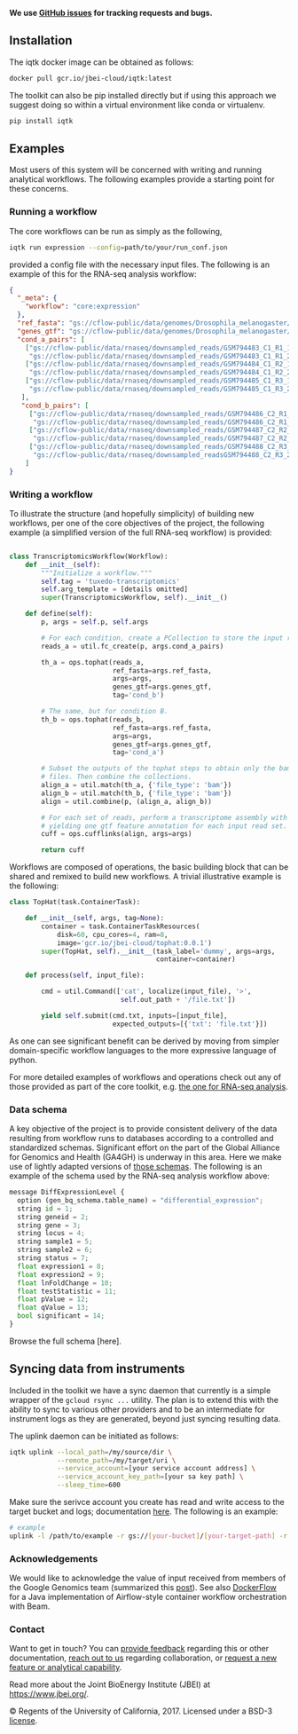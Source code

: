 **We use [GitHub issues](https://github.com/iqtk/iqtk/issues) for
tracking requests and bugs.**

## Installation

The iqtk docker image can be obtained as follows:

```bash
docker pull gcr.io/jbei-cloud/iqtk:latest
```

The toolkit can also be pip installed directly but if using this approach we suggest doing so within a virtual environment like conda or virtualenv.

```bash
pip install iqtk
```

## Examples

Most users of this system will be concerned with writing and running analytical workflows. The following examples provide a starting point for these concerns.

### Running a workflow

The core workflows can be run as simply as the following,

```bash
iqtk run expression --config=path/to/your/run_conf.json
```

provided a config file with the necessary input files. The following is an example of this for the RNA-seq analysis workflow:

```json
{
  "_meta": {
    "workflow": "core:expression"
  },
  "ref_fasta": "gs://cflow-public/data/genomes/Drosophila_melanogaster/Ensembl/BDGP5.25/Sequence/BowtieIndex/genome.fa",
  "genes_gtf": "gs://cflow-public/data/genomes/Drosophila_melanogaster/Ensembl/BDGP5.25/Annotation/Archives/archive-2015-07-17-14-30-26/Genes/genes.gtf",
  "cond_a_pairs": [
    ["gs://cflow-public/data/rnaseq/downsampled_reads/GSM794483_C1_R1_1_small.fq",
     "gs://cflow-public/data/rnaseq/downsampled_reads/GSM794483_C1_R1_2_small.fq"],
    ["gs://cflow-public/data/rnaseq/downsampled_reads/GSM794484_C1_R2_1_small.fq",
     "gs://cflow-public/data/rnaseq/downsampled_reads/GSM794484_C1_R2_2_small.fq"],
    ["gs://cflow-public/data/rnaseq/downsampled_reads/GSM794485_C1_R3_1_small.fq",
     "gs://cflow-public/data/rnaseq/downsampled_reads/GSM794485_C1_R3_2_small.fq"]
   ],
   "cond_b_pairs": [
     ["gs://cflow-public/data/rnaseq/downsampled_reads/GSM794486_C2_R1_1_small.fq",
      "gs://cflow-public/data/rnaseq/downsampled_reads/GSM794486_C2_R1_2_small.fq"],
     ["gs://cflow-public/data/rnaseq/downsampled_reads/GSM794487_C2_R2_1_small.fq",
      "gs://cflow-public/data/rnaseq/downsampled_reads/GSM794487_C2_R2_2_small.fq"],
     ["gs://cflow-public/data/rnaseq/downsampled_reads/GSM794488_C2_R3_1_small.fq",
      "gs://cflow-public/data/rnaseq/downsampled_readsGSM794488_C2_R3_2_small.fq"]
    ]
}

```

### Writing a workflow

To illustrate the structure (and hopefully simplicity) of building new workflows, per one of the core objectives of the project, the following  example (a simplified version of the full RNA-seq workflow) is provided:

```python

class TranscriptomicsWorkflow(Workflow):
    def __init__(self):
        """Initialize a workflow."""
        self.tag = 'tuxedo-transcriptomics'
        self.arg_template = [details omitted]
        super(TranscriptomicsWorkflow, self).__init__()

    def define(self):
        p, args = self.p, self.args

        # For each condition, create a PCollection to store the input read pairs.
        reads_a = util.fc_create(p, args.cond_a_pairs)

        th_a = ops.tophat(reads_a,
                          ref_fasta=args.ref_fasta,
                          args=args,
                          genes_gtf=args.genes_gtf,
                          tag='cond_b')

        # The same, but for condition B.
        th_b = ops.tophat(reads_b,
                          ref_fasta=args.ref_fasta,
                          args=args,
                          genes_gtf=args.genes_gtf,
                          tag='cond_a')

        # Subset the outputs of the tophat steps to obtain only the bam (alignment)
        # files. Then combine the collections.
        align_a = util.match(th_a, {'file_type': 'bam'})
        align_b = util.match(th_b, {'file_type': 'bam'})
        align = util.combine(p, (align_a, align_b))

        # For each set of reads, perform a transcriptome assembly with cufflinks,
        # yielding one gtf feature annotation for each input read set.
        cuff = ops.cufflinks(align, args=args)

        return cuff

```

Workflows are composed of operations, the basic building block that can be shared and remixed to build new workflows. A trivial illustrative example is the following:

```python
class TopHat(task.ContainerTask):

    def __init__(self, args, tag=None):
        container = task.ContainerTaskResources(
            disk=60, cpu_cores=4, ram=8,
            image='gcr.io/jbei-cloud/tophat:0.0.1')
        super(TopHat, self).__init__(task_label='dummy', args=args,
                                     container=container)

    def process(self, input_file):

        cmd = util.Command(['cat', localize(input_file), '>',
                            self.out_path + '/file.txt'])

        yield self.submit(cmd.txt, inputs=[input_file],
                          expected_outputs=[{'txt': 'file.txt'}])
```

As one can see significant benefit can be derived by moving from simpler domain-specific workflow languages to the more expressive language of python.

For more detailed examples of workflows and operations check out any of those provided as part of the core toolkit, e.g. [the one for RNA-seq analysis](inquiry/toolkit/rna_quantification/workflow.py).

### Data schema

A key objective of the project is to provide consistent delivery of the data resulting from workflow runs to databases according to a controlled and standardized schemas. Significant effort on the part of the Global Alliance for Genomics and Health (GA4GH) is underway in this area. Here we make use of lightly adapted versions of [those schemas](https://github.com/ga4gh/ga4gh-schemas/tree/master/src/main/proto/ga4gh). The following is an example of the schema used by the RNA-seq analysis workflow above:

```python
message DiffExpressionLevel {
  option (gen_bq_schema.table_name) = "differential_expression";
  string id = 1;
  string geneid = 2;
  string gene = 3;
  string locus = 4;
  string sample1 = 5;
  string sample2 = 6;
  string status = 7;
  float expression1 = 8;
  float expression2 = 9;
  float lnFoldChange = 10;
  float testStatistic = 11;
  float pValue = 12;
  float qValue = 13;
  bool significant = 14;
}
```

Browse the full schema [here].

## Syncing data from instruments

Included in the toolkit we have a sync daemon that currently is a simple wrapper of the `gcloud rsync ...` utility. The plan is to extend this with the ability to sync to various other providers and to be an intermediate for instrument logs as they are generated, beyond just syncing resulting data.

The uplink daemon can be initiated as follows:

```bash
iqtk uplink --local_path=/my/source/dir \
            --remote_path=/my/target/uri \
            --service_account=[your service account address] \
            --service_account_key_path=[your sa key path] \
            --sleep_time=600
```

Make sure the serivce account you create has read and write access to the target bucket and logs; documentation [here](https://cloud.google.com/storage/docs/authentication). The following is an example:

```bash
# example
uplink -l /path/to/example -r gs://[your-bucket]/[your-target-path] -r 30
```

### Acknowledgements

We would like to acknowledge the value of input received from members of the Google Genomics team (summarized this [post](https://opensource.googleblog.com/2016/11/docker-dataflow-happier-workflows.html)). See also [DockerFlow](https://github.com/googlegenomics/dockerflow) for a Java implementation of Airflow-style container workflow orchestration with Beam.

### Contact

Want to get in touch? You can [provide feedback](https://goo.gl/forms/2cOmuUrQ3n3CKpim1) regarding this or other documentation, [reach out to us](https://goo.gl/forms/j8FWdNJqABAoJvcW2) regarding collaboration, or [request a new feature or analytical capability](https://goo.gl/forms/dQm3SDcoNZsV7AAd2).

Read more about the Joint BioEnergy Institute (JBEI) at https://www.jbei.org/.

© Regents of the University of California, 2017. Licensed under a BSD-3 <a href="https://github.com/.../blob/master/LICENSE">license</a>.

